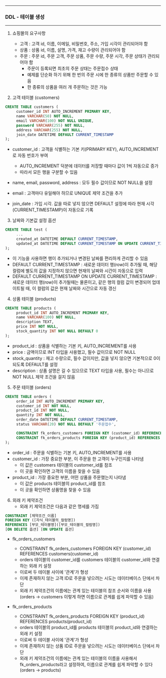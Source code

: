 -----
### DDL - 테이블 생성
-----
1. 쇼핑몰의 요구사항
   - 고객 : 고객 id, 이름, 이메일, 비밀번호, 주소, 가입 시각이 관리되어야 함
   - 상품 : 상품 id, 이름, 설명, 가격, 재고 수량이 관리되어야 함
   - 주문 : 주문 id, 주문 고객, 주문 상품, 주문 수량, 주문 시각, 주문 상태가 관리되어야 함
     + 주문이 등록되면 최초의 주문 상태는 주문접수 상태
     + 예제를 단순화 하기 위해 한 번의 주문 시에 한 종류의 상품만 주문할 수 있음
     + 한 종류의 상품을 여러 개 주문하는 것은 가능

 2. 고객 테이블 (customers)
```sql
CREATE TABLE customers (
     customer_id INT AUTO_INCREMENT PRIMARY KEY,
     name VARCHAR(50) NOT NULL,
     email VARCHAR(100) NOT NULL UNIQUE,
     password VARCHAR(255) NOT NULL,
     address VARCHAR(255) NOT NULL,
     join_date DATETIME DEFAULT CURRENT_TIMESTAMP
);
```
   - customer_id : 고객을 식별하는 기본 키(PRIMARY KEY), AUTO_INCREMENT로 자동 번호가 부여
     + AUTO_INCREMENT 덕분에 데이터를 저장할 때마다 값이 1씩 자동으로 증가
     + 따라서 모든 행을 구분할 수 있음
  
   - name, email, password, address : 모두 필수 값이므로 NOT NULL을 설정
   - email : 고객마다 유일해야 하므로 UNIQUE 제약 조건을 추가
   - join_date : 가입 시각. 값을 따로 넣지 않으면 DEFAULT 설정에 따라 현재 시각(CURRENT_TIMESTAMP)이 자동으로 기록

3. 날짜와 기본값 설정 옵션
```sql
CREATE TABLE test (
     ...
     created_at DATETIME DEFAULT CURRENT_TIMESTAMP,
     updated_at DATETIME DEFAULT CURRENT_TIMESTAMP ON UPDATE CURRENT_TIMESTAMP
);
```
   - 이 기능을 사용하면 행이 추가되거나 변경된 날짜를 편리하게 관리할 수 있음
   - DEFAULT CURRENT_TIMESTAMP : 새로운 데이터 행(row)이 추가될 때, 해당 컬럼에 별도의 값을 지정하지 않으면 현재의 날짜와 시간이 자동으로 입력
   - DEFAULT CURRENT_TIMESTAMP ON UPDATE CURRENT_TIMESTAMP : 새로운 데이터 행(row)이 추가될때는 물론이고, 같은 행의 컬럼 값이 변경되어 업데이트될 때, 이 컬럼의 값은 현재 날짜와 시간으로 자동 갱신

4. 상품 테이블 (products)
```sql
CREATE TABLE products (
     product_id INT AUTO_INCREMENT PRIMARY KEY,
     name VARCHAR(100) NOT NULL,
     description TEXT,
     price INT NOT NULL,
     stock_quantity INT NOT NULL DEFAULT 0
);
```
   - product_id : 상품을 식별하는 기본 키, AUTO_INCREMENT를 사용
   - price : 금액이므로 INT 타입을 사용했고, 필수 값이므로 NOT NULL
   - stock_quantity : 재고 수량으로, 필수 값이지만, 값을 넣지 않으면 기본적으로 0이 되도록 DEFAULT를 설정
   - description : 상품 설명은 길 수 있으므로 TEXT 타입을 사용, 필수는 아니므로 NOT NULL 제약 조건을 걸지 않음

5. 주문 테이블 (orders)
```sql
CREATE TABLE orders (
     order_id INT AUTO_INCREMENT PRIMARY KEY,
     customer_id INT NOT NULL,
     product_id INT NOT NULL,
     quantity INT NOT NULL,
     order_date DATETIME DEFAULT CURRENT_TIMESTAMP,
     status VARCHAR(20) NOT NULL DEFAULT '주문접수',

     CONSTRAINT fk_orders_customers FOREIGN KEY (customer_id) REFERENCES customers(customer_id),
     CONSTRAINT fk_orders_products FOREIGN KEY (product_id) REFERENCES products(product_id)
);
```
   - order_id : 주문을 식별하는 기본 키, AUTO_INCREMENT를 사용
   - customer_id : 가장 중요한 부분, 이 주문을 한 고객이 누구인지를 나타냄
      + 이 값은 customers 테이블의 customer_id를 참조
      + 이 곳을 확인하면 고객의 이름을 찾을 수 있음  
   - product_id : 가장 중요한 부분, 어떤 상품을 주문했는지 나타냄
      + 이 값은 products 테이블의 product_id를 참조
      + 이 곳을 확인하면 상품명을 찾을 수 있음

6. 외래 키 제약조건
   - 외래 키 제약조건은 다음과 같은 명세를 가짐
```sql
CONSTRAINT [제약조건_이름]
FOREIGN KEY ([자식_테이블의_컬럼명])
REFERENCES [부모_테이블명]([부모_테이블의_컬럼명])
[ON DELETE 옵션] [ON UPDATE 옵션]
```
   - fk_orders_customers
     + CONSTRAINT fk_orders_customers FOREIGN KEY (customer_id) REFERENCES customers(customer_id)
     + orders 테이블의 customer_id를 customers 테이블의 customer_id와 연결하는 외래 키 설정
     + 이로써 두 테이블 사이에 '관계'가 형성
     + 이제 존재하지 않는 고객 ID로 주문을 넣으려는 시도는 데이터베이스 단에서 차단
     + 외래 키 제약조건의 이름에는 관계 있는 테이블의 참조 순서와 이름을 사용 (orders -> customers 이렇게 하면 이름으로 관계를 쉽게 파악할 수 있음)

   - fk_orders_products
     + CONSTRAINT fk_orders_products FOREIGN KEY (product_id) REFERENCES products(product_id)
     + orders 테이블의 product_id를 products 테이블의 product_id와 연결하는 외래 키 설정
     + 이로써 두 테이블 사이에 '관계'가 형성
     + 이제 존재하지 않는 상품 ID로 주문을 넣으려는 시도는 데이터베이스 단에서 차단
     + 외래 키 제약조건의 이름에는 관계 있는 테이블의 이름을 사용해서 fk_orders_products라고 설정하여, 이름으로 관계를 쉽게 파악할 수 있다 (orders -> products)
